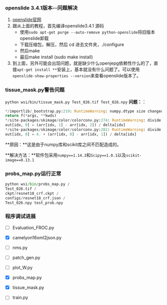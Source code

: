 ### openslide 3.4.1版本--问题解决

1. [openslide官网](https://openslide.org/download/) 
2. 跟从上面的教程，首先编译openslide3.4.1 源码
	- 使用`sudo apt-get purge --auto-remove python-openslide`将旧版本openslide卸载
	- 下载压缩包，解压，然后 cd 进去文件夹，./configure
	- 然后make
	- 最后make install (sudo make install)
3. 到上面，另外可能会出现问题，就是缺少什么openjepg依赖性什么的了，直接`apt-get install **`安装上，基本就没有什么问题了。可以使用`openslide-show-properties --version`来查看openslide版本了。

### tissue_mask.py警告问题
`python wsi/bin/tissue_mask.py Test_026.tif Test_026.npy`
**问题：**：
```python
*/importlib/_bootstrap.py:219: RuntimeWarning: numpy.dtype size changed, may indicate binary incompatibility. Expected 96, got 88 
return f(*args, **kwds)
*/site-packages/skimage/color/colorconv.py:274: RuntimeWarning: divide by zero encountered in true_divide
out[idx, 0] = (arr[idx, 1] - arr[idx, 2]) / delta[idx]
*/site-packages/skimage/color/colorconv.py:282: RuntimeWarning: divide by zero encountered in true_divide
out[idx, 0] = 4. + (arr[idx, 0] - arr[idx, 1]) / delta[idx]
```
**原因：**这是由于numpy库和scikit库之间不匹配造成的。

**解决方法：**软件包采用`numpy==1.14.3`和`Scipy==1.0.1`以及`scikit-image==0.13.1`

### probs_map.py运行正常

```python
python wsi/bin/probs_map.py /
Test_026.tif /
ckpt/resnet18_crf.ckpt /
configs/resnet18_crf.json /
Test_026.npy test_prob.npy
```

### 程序调试进展

- [ ] Evaluation_FROC.py
- [x] camelyon16xml2json.py
- [ ] nms.py
- [ ] patch_gen.py
- [ ] plot_W.py
- [x] probs_map.py
- [x] tissue_mask.py
- [ ] train.py

